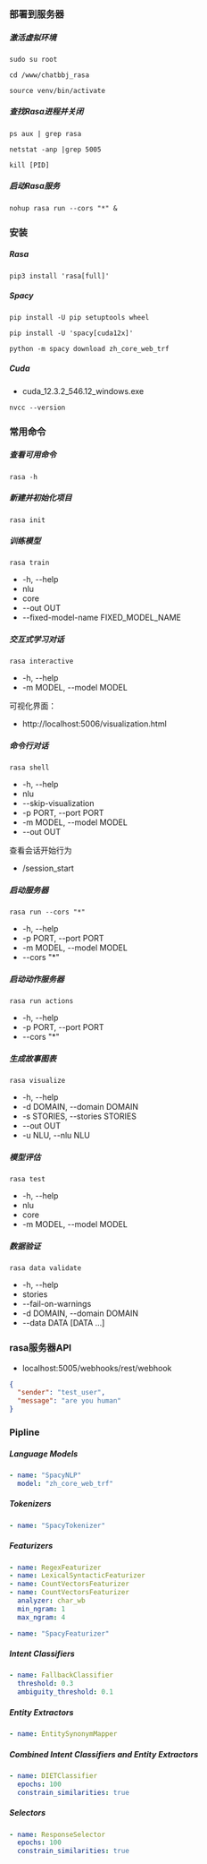 ### 部署到服务器

##### 激活虚拟环境

```shell
sudo su root
```

```shell
cd /www/chatbbj_rasa
```

```shell
source venv/bin/activate
```

##### 查找Rasa进程并关闭

```shell
ps aux | grep rasa
```

```shell
netstat -anp |grep 5005
```

```shell
kill [PID]
```

##### 启动Rasa服务

```
nohup rasa run --cors "*" &
```

### 安装

##### Rasa

```shell
pip3 install 'rasa[full]'
```

##### Spacy

```shell
pip install -U pip setuptools wheel
```

```shell
pip install -U 'spacy[cuda12x]'
```

```shell
python -m spacy download zh_core_web_trf
```

##### Cuda

- cuda_12.3.2_546.12_windows.exe

```shell
nvcc --version
```

### 常用命令

##### 查看可用命令

```shell
rasa -h
```

##### 新建并初始化项目

```shell
rasa init
```

##### 训练模型

```shell
rasa train
```

- -h, --help
- nlu
- core
- --out OUT
- --fixed-model-name FIXED_MODEL_NAME

##### 交互式学习对话

```shell
rasa interactive
```

- -h, --help
- -m MODEL, --model MODEL

可视化界面：

- http://localhost:5006/visualization.html


##### 命令行对话

```shell
rasa shell
```

- -h, --help
- nlu
- --skip-visualization
- -p PORT, --port PORT
- -m MODEL, --model MODEL
- --out OUT

查看会话开始行为

- /session_start

##### 启动服务器

```shell
rasa run --cors "*"
```

- -h, --help
- -p PORT, --port PORT
- -m MODEL, --model MODEL
- --cors "*"

##### 启动动作服务器

```shell
rasa run actions
```

- -h, --help
- -p PORT, --port PORT
- --cors "*"

##### 生成故事图表

```shell
rasa visualize
```

- -h, --help
- -d DOMAIN, --domain DOMAIN
- -s STORIES, --stories STORIES
- --out OUT
- -u NLU, --nlu NLU

##### 模型评估

```shell
rasa test
```

- -h, --help
- nlu
- core
- -m MODEL, --model MODEL

##### 数据验证

```shell
rasa data validate
```

- -h, --help
- stories
- --fail-on-warnings
- -d DOMAIN, --domain DOMAIN
- --data DATA [DATA ...]

### rasa服务器API

- localhost:5005/webhooks/rest/webhook

```json
{
  "sender": "test_user",
  "message": "are you human"
}
```

### Pipline

##### Language Models

```yaml
- name: "SpacyNLP"
  model: "zh_core_web_trf"
```

##### Tokenizers

```yaml
- name: "SpacyTokenizer"
```

##### Featurizers

```yaml
- name: RegexFeaturizer
- name: LexicalSyntacticFeaturizer
- name: CountVectorsFeaturizer
- name: CountVectorsFeaturizer
  analyzer: char_wb
  min_ngram: 1
  max_ngram: 4
```

```yaml
- name: "SpacyFeaturizer"
```

##### Intent Classifiers

```yaml
- name: FallbackClassifier
  threshold: 0.3
  ambiguity_threshold: 0.1
```

##### Entity Extractors

```yaml
- name: EntitySynonymMapper
```

##### Combined Intent Classifiers and Entity Extractors

```yaml
- name: DIETClassifier
  epochs: 100
  constrain_similarities: true
```

##### Selectors

```yaml
- name: ResponseSelector
  epochs: 100
  constrain_similarities: true
```

